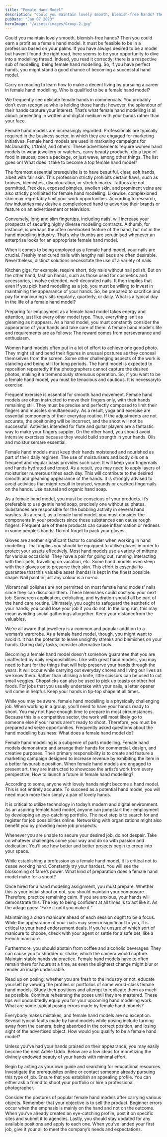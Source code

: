 ```yaml
---
title: "Female Hand Model"
description: "Could you maintain lovely smooth, blemish-free hands? Then you could earn a profit as a female hand model. It must be feasible to be in a profession based on your palms. If you have always desired to be a model but haven’t found the right road, here seems to be your opportunity to dive into a modelling thread. Indeed, you read it correctly; there is a respective sub of modelling, being female hand modelling. So, if you have perfect hands, you might stand a good chance of becoming a successful hand model. "
pubDate: "Jan 07 2023"
heroImage: "/assets/images/Group-2.jpg"
---
```


Could you maintain lovely smooth, blemish-free hands? Then you could earn a profit as a female hand model. It must be feasible to be in a profession based on your palms. If you have always desired to be a model but haven’t found the right road, here seems to be your opportunity to dive into a modelling thread. Indeed, you read it correctly; there is a respective sub of modelling, being female hand modelling. So, if you have perfect hands, you might stand a good chance of becoming a successful hand model.

Carry on reading to learn how to make a decent living by pursuing a career in female hand modelling.
Who is qualified to be a female hand model?

We frequently see delicate female hands in commercials. You probably don’t even recognise who is holding those hands; however, the splendour of their hands capture your interest. That’s what female hand modelling is all about: presenting in written and digital medium with your hands rather than your face.

Female hand models are increasingly regarded. Professionals are typically required in the business sector, in which they are engaged for marketing initiatives. Female hand models are used in marketing campaigns for McDonald’s, L’Oréal, and others. These advertisements require women hand models to wear jewellery or watches, carry beauty products, dip a type of food in sauces, open a package, or just wave, among other things. The list goes on!
What does it take to become a top female hand model?

The foremost essential prerequisite is to have beautiful, clear, soft hands, albeit with fair skin. This profession strictly prohibits certain flaws, such as bruises, blemishes, discolouration, or stretch marks. Tattoos are not permitted. Freckles, exposed pimples, swollen skin, and prominent veins are also strictly prohibited for female hand modelling. Likewise, complexioned skin may regrettably limit your work opportunities. According to research, few industries may desire a complexioned hand to advertise their brands or feature on an advertisement or television.

Conversely, long and slim fingertips, including nails, will increase your prospects of securing highly diverse modelling contracts. A thumb, for instance, is perhaps the often overlooked feature of the hand, but not in the hand modelling industry. That’s why thumbs are scrutinised whenever an enterprise looks for an appropriate female hand model.

When it comes to being employed as a female hand model, your nails are crucial. Freshly manicured nails with lengthy nail beds are often desirable. Nevertheless, distinct solutions necessitate the use of a variety of nails.

Kitchen gigs, for example, require short, tidy nails without nail polish. But on the other hand, fashion hands, such as those used for cosmetics and accessories, involve extended, well-decorated nails. It then implies that even if you pick hand modelling as a job, you must be willing to invest in maintaining the appearance of your hands. So, be prepared to sacrifice and pay for manicuring visits regularly, quarterly, or daily.
What is a typical day in the life of a female hand model?

Preparing for employment as a female hand model takes energy and attention, just like every other model type. Thus, everything isn’t as gleaming as it appears. As a hand model, you must constantly consider the appearance of your hands and take care of them. A female hand model’s life and requirements are as follows:
The reward comes from perseverance and enthusiasm.

Women hand models often put in a lot of effort to achieve one good photo. They might sit and bend their figures in unusual postures as they conceal themselves from the screen. Some other challenging aspects of the work is standing and being still for long periods. The hand model is expected to reposition repeatedly if the photographers cannot capture the desired photos, making it a tremendously strenuous operation. So, if you want to be a female hand model, you must be tenacious and cautious.
It is necessaryto exercise.

Frequent exercise is essential for smooth hand movement. Female hand models are often instructed to move their fingers only, with their hands remaining still. They must be precise and perfectly composed to limit their fingers and muscles simultaneously. As a result, yoga and exercise are essential components of their everyday routine. If the adjustments are not accurate, the positioning will be incorrect, and the shoot will not be successful. Activities intended for flute and guitar players are a fantastic way to make your fingers suppler. On the other hand, you should avoid intensive exercises because they would build strength in your hands.
Oils and moisturisersare essential.

Female hand models must keep their hands moistened and nourished as part of their daily regimen. The use of moisturisers and body oils on a frequent and regular basis provides such care. It will keep your fingernails and hands hydrated and toned. As a result, you may need to apply layers of moisturiser numerous times each day. This will contribute to the desired smooth and gleaming appearance of the hands. It is strongly advised to avoid activities that might result in bruised, wounds or cracked fingernails on the hands.
Use natural and organic hand soap.

As a female hand model, you must be conscious of your products. It’s preferable to use gentle hand soap, precisely one without sulphates. Substances are responsible for the bubbling activity in several hand washes. As a result, as a female hand model, you must consider the components in your products since these substances can cause rough fingers. Frequent use of these products can cause inflammation or redness in some people’s hands.
Do not forget to pack your gloves.

Gloves are another significant factor to consider when working in hand modelling. That implies you should be equipped to utilise gloves in order to protect your assets effectively. Most hand models use a variety of mittens for various occasions. They have a pair for going out, running, interacting with their pets, travelling on vacation, etc. Some hand models even sleep with their gloves on to preserve their skin. This effort is essential to guarantee that this valuable asset (hands) is kept in the finest possible shape.
Nail paint in just any colour is a no-no.

Vibrant nail polishes are not permitted on most female hand models’ nails since they can discolour them. These blemishes could cost you your next job. Sunscreen application, exfoliating, and hydration should all be part of the hand care routine. Ultimately, you ought to safeguard the aesthetic of your hands; you could lose your job if you do not. In the long run, this may mean avoiding social gatherings altogether.
Keep your distancefrom the valuables.

We’re all aware that jewellery is a common and popular addition to a woman’s wardrobe. As a female hand model, though, you might want to avoid it. It has the potential to leave unsightly streaks and blemishes on your hands.
During daily tasks, consider alternative tools.

Becoming a female hand model doesn’t somehow guarantee that you are unaffected by daily responsibilities. Like with great hand models, you may need to hunt for the things that will help preserve your hands through the years. It will occur while carrying out everyday chores and living our lives as we know them. Rather than utilising a knife, little scissors can be used to cut small veggies. Chopsticks can also be used to pick up toasts or other hot foods. For jobs that you usually undertake with your nails, a letter opener will come in helpful.
Keep your hands in tip-top shape at all times.

While you may be aware, female hand modelling is a physically challenging job. When working in a group, you’ll need to have your hands ready to shoot. You may not have enough time to prepare in most circumstances. Because this is a competitive sector, the work will most likely go to someone else if your hands aren’t ready to shoot. Therefore, you must be prepared and seize opportunities.
Frequently asked questions about the hand modelling business:
What does a female hand model do?

Female hand modelling is a subgenre of parts modelling. Female hand models demonstrate and arrange their hands for commercial, design, and creative purposes. Their primary responsibility is to create and feature a marketing campaign designed to increase revenue by exhibiting the item in a better favourable position. When female hand models are engaged to present art, they are instructed to showcase the artist’s work from every perspective.
How to launch a future in female hand modelling?

According to some, anyone with lovely hands might become a hand model. This is not entirely accurate. To succeed as a potential hand model, you will need much more than simply a pair of lovely hands.

It is critical to utilize technology in today’s modern and digital environment. As an aspiring female hand model, anyone can jumpstart their employment by developing an eye-catching portfolio. The next step is to search for and register for job possibilities online. Networking with organizations might also benefit you by providing more job prospects.

Whenever you are unable to secure your desired job, do not despair. Take on whatever challenges come your way and do so with passion and dedication. You’ll see how better and better projects begin to creep into your space.

While establishing a profession as a female hand model, it is critical not to cease working hard. Constantly try your hardest. You will see the blossoming of fame’s power.
What kind of preparation does a female hand model make for a shoot?

Once hired for a hand modeling assignment, you must prepare. Whether this is your initial shoot or not, you should maintain your composure. Therefore, practice remaining calm. If you are anxious, your hands will demonstrate this. The key to being confident at all times is to act like it. As the adage goes: “Fake it until you make it.”

Maintaining a clean manicure ahead of each session ought to be a focus. While the appearance of your nails may seem insignificant to you, it is critical to your hand endorsement deals. If you’re unsure of which sort of manicure to choose, check with your agent or settle for a safe bet, like a French manicure.

Furthermore, you should abstain from coffee and alcoholic beverages. They can cause you to shudder or shake, which the camera would capture. Maintain stable hands via practice. Female hand models have to often remain there for hours at a time, as even the slightest change might blur or render an image undesirable.

Read up on posing; whether you are fresh to the industry or not, educate yourself by viewing the profiles or portfolios of some world-class female hand models. Study their positions and attempt to replicate them as much as possible. Continue rehearsing the poses until they are mastered. These tips will undoubtedly equip you for your upcoming hand modeling work.
What are some typical posing errors made by female hand models?

Everybody makes mistakes, and female hand models are no exception. Several typical faults made by hand models while posing include turning away from the camera, being absorbed in the correct position, and losing sight of the advertised object.
How would you qualify to be a female hand model?

Unless you’ve had your hands praised on their appearance, you may easily become the next Adele Uddo. Below are a few ideas for monetizing the divinely endowed beauty of your hands with minimal effort.

Begin by acting as your own guide and searching for educational resources. Investigate the prerequisites online or contact someone already pursuing this type of job. Ensure that you establish an appealing profile. You can either ask a friend to shoot your portfolio or hire a professional photographer.

Consider the postures of popular female hand models after carrying various objects. Remember that your objective is to sell the product. Beginner errors occur when the emphasis is mainly on the hand and not on the outcome. When you’ve already created an eye-catching profile, post it on specific sites and submit it to agencies. Lastly, you should stay updated for any available positions and apply to each one. When you’ve landed your first job, give it your all to meet the company’s needs and expectations.
